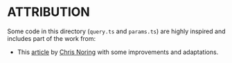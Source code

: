 # ATTRIBUTION

Some code in this directory (`query.ts` and `params.ts`) are highly inspired and includes part of the work from:

- This [article](https://dev.to/itnext/how-you-can-build-your-own-web-framework-for-node-js-19e3) by [Chris Noring](https://dev.to/softchris) with some improvements and adaptations.
